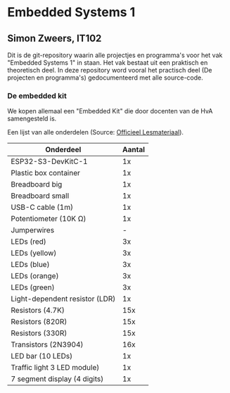 # Embedded Systems 1

## Simon Zweers, IT102
Dit is de git-repository waarin alle projectjes en programma's voor het vak "Embedded Systems 1" in staan. Het vak bestaat uit een praktisch en theoretisch deel. In deze repository word vooral het practisch deel (De projecten en programma's) gedocumenteerd met alle source-code.

### De embedded kit
We kopen allemaal een "Embedded Kit" die door docenten van de HvA samengesteld is.

Een lijst van alle onderdelen (Source: [Officieel Lesmateriaal](https://gitlab.fdmci.hva.nl/embedded-systems-1/lesmateriaal/-/blob/main/README.md#modal-confirm-fork-webide)).

|Onderdeel                       | Aantal |
|--------------------------------|--------|
| ESP32-S3-DevKitC-1             |   1x   |
| Plastic box container          |   1x   |
| Breadboard big                 |   1x   |
| Breadboard small               |   1x   |
| USB-C cable (1m)               |   1x   |
| Potentiometer (10K Ω)          |   1x   |
| Jumperwires                    |    -   |
| LEDs (red)                     |   3x   |
| LEDs (yellow)                  |   3x   |
| LEDs (blue)                    |   3x   |
| LEDs (orange)                  |   3x   |
| LEDs (green)                   |   3x   |
| Light-dependent resistor (LDR) |   1x   |
| Resistors (4.7K)               |  15x   |
| Resistors (820R)               |  15x   |
| Resistors (330R)               |  15x   |
| Transistors (2N3904)           |  16x   |
| LED bar (10 LEDs)              |   1x   |
| Traffic light 3 LED module)    |   1x   |
| 7 segment display (4 digits)   |   1x   |
